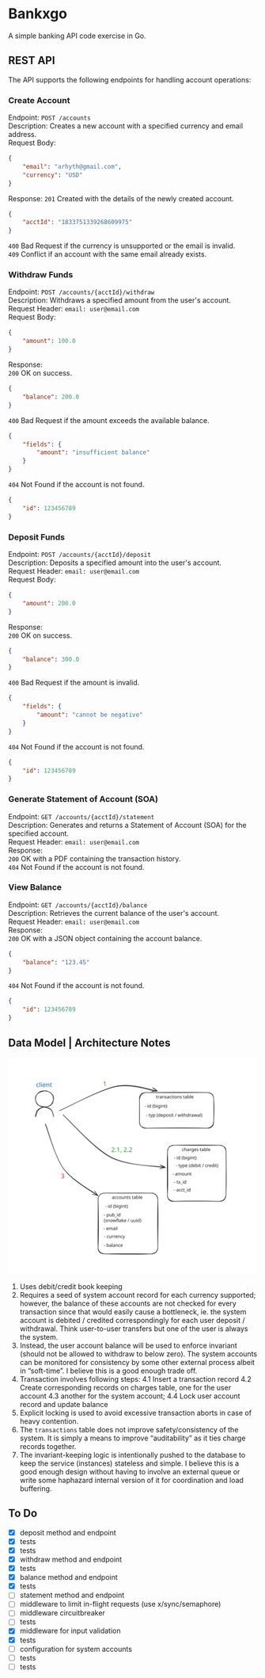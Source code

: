 # Bankxgo

A simple banking API code exercise in Go.

## REST API
The API supports the following endpoints for handling account operations:

### Create Account
Endpoint: `POST /accounts`  
Description: Creates a new account with a specified currency and email address.  
Request Body:  
```json
{
    "email": "arhyth@gmail.com",
    "currency": "USD"
}
```
Response:
`201` Created with the details of the newly created account.  
```json
{
    "acctId": "1833751339268609975"
}
```
`400` Bad Request if the currency is unsupported or the email is invalid.  
`409` Conflict if an account with the same email already exists.  

### Withdraw Funds
Endpoint: `POST /accounts/{acctId}/withdraw`  
Description: Withdraws a specified amount from the user's account.  
Request Header: `email: user@email.com`  
Request Body:  
```json
{
    "amount": 100.0
}
```
Response:  
`200` OK on success.  
```json
{
    "balance": 200.0
}
```
`400` Bad Request if the amount exceeds the available balance.  
```json
{
    "fields": {
        "amount": "insufficient balance"
    }
}
```
`404` Not Found if the account is not found.
```json
{
    "id": 123456789
}
```

### Deposit Funds
Endpoint: `POST /accounts/{acctId}/deposit`  
Description: Deposits a specified amount into the user's account.  
Request Header: `email: user@email.com`  
Request Body:  
```json
{
    "amount": 200.0
}
```
Response:  
`200` OK on success.  
```json
{
    "balance": 300.0
}
```
`400` Bad Request if the amount is invalid.  
```json
{
    "fields": {
        "amount": "cannot be negative"
    }
}
```
`404` Not Found if the account is not found.  
```json
{
    "id": 123456789
}
```

### Generate Statement of Account (SOA)
Endpoint: `GET /accounts/{acctId}/statement`  
Description: Generates and returns a Statement of Account (SOA) for the specified account.  
Request Header: `email: user@email.com`  
Response:  
`200` OK with a PDF containing the transaction history.  
`404` Not Found if the account is not found.  

### View Balance
Endpoint: `GET /accounts/{acctId}/balance`  
Description: Retrieves the current balance of the user's account.  
Request Header: `email: user@email.com`  
Response:  
`200` OK with a JSON object containing the account balance.  
```json
{
    "balance": "123.45"
}
```
`404` Not Found if the account is not found.
```json
{
    "id": 123456789
}
```

## Data Model | Architecture Notes
![data model](bankxgo_flow.svg)
1. Uses debit/credit book keeping
2. Requires a seed of system account record for each currency supported; however, the balance of these accounts are not checked for every transaction since that would easily cause a bottleneck, ie. the system account is debited / credited correspondingly for each user deposit / withdrawal. Think user-to-user transfers but one of the user is always the system.
3. Instead, the user account balance will be used to enforce invariant (should not be allowed to withdraw to below zero). The system accounts can be monitored for consistency by some other external process albeit in “soft-time”. I believe this is a good enough trade off.
4. Transaction involves following steps:
 4.1 Insert a transaction record
 4.2 Create corresponding records on charges table, one for the user account
 4.3 another for the system account;
 4.4 Lock user account record and update balance
5. Explicit locking is used to avoid excessive transaction aborts in case of heavy contention.
6. The `transactions` table does not improve safety/consistency of the system. It is simply a means to improve “auditability” as it ties charge records together. 
7. The invariant-keeping logic is intentionally pushed to the database to keep the service (instances) stateless and simple. I believe this is a good enough design without having to involve an external queue or write some haphazard internal version of it for coordination and load buffering.


## To Do
- [x] deposit method and endpoint  
- [x] tests  
- [x] tests
- [x] withdraw method and endpoint  
- [x] tests  
- [x] balance method and endpoint  
- [x] tests  
- [ ] statement method and endpoint  
- [ ] middleware to limit in-flight requests (use x/sync/semaphore)  
- [ ] middleware circuitbreaker  
- [ ] tests  
- [x] middleware for input validation 
- [x] tests  
- [ ] configuration for system accounts  
- [ ] tests  
- [ ] tests  
